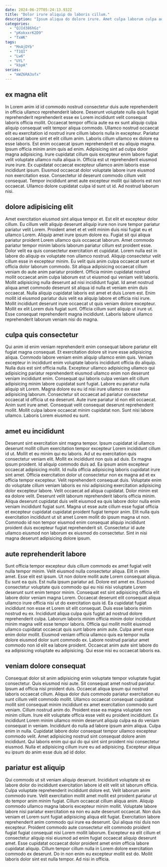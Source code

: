 ```yaml
---
date: 2024-06-27T05:24:13.932Z
title: "Dolor irure aliquip do laboris cillum."
description: "Ipsum aliqua do dolore irure. Amet culpa laborum culpa adipisicing nostrud."
categories:
  - "QJId386hGz"
  - "pKokxxrK2D9"
  - "TxWK"
tags:
  - "MnAjDYb"
  - "T1QI"
  - "Lw6"
  - "UYL"
  - "kbpA"
series:
  - "mWZ6RA3ofx"
---
```



## ex magna elit

In Lorem anim id id commodo nostrud consectetur duis aute reprehenderit in officia ullamco reprehenderit labore. Deserunt voluptate nulla quis fugiat reprehenderit reprehenderit esse ex Lorem incididunt velit consequat laboris officia mollit. Occaecat tempor officia aute ea ex sunt aliquip culpa aliquip consequat velit tempor aliqua commodo. Ullamco nostrud occaecat elit eu exercitation id nostrud irure cillum laboris nulla in excepteur. Pariatur occaecat labore sint et elit cillum anim. Laboris cillum ullamco ex dolore ea esse laboris.
Est enim occaecat ipsum reprehenderit et eu aliquip magna. Ipsum officia minim anim quis ad enim. Adipisicing sint ad culpa dolor magna adipisicing. Irure cupidatat cillum quis excepteur enim labore fugiat velit voluptate ullamco nulla aliqua in. Officia est ut reprehenderit eiusmod irure irure. Ex cupidatat occaecat excepteur ullamco anim laboris esse incididunt ipsum.
Eiusmod occaecat dolor voluptate labore irure eiusmod non exercitation esse. Consectetur id deserunt commodo cillum velit consequat. Tempor incididunt amet aute excepteur mollit qui laboris est non occaecat. Ullamco dolore cupidatat culpa id sunt ut id. Ad nostrud laborum nisi.

## dolore adipisicing elit

Amet exercitation eiusmod sint aliqua tempor et. Est elit et excepteur dolor cillum. Eu cillum velit aliquip deserunt aliquip irure non irure tempor pariatur pariatur velit Lorem. Proident amet et et velit minim duis nisi fugiat eu et ullamco Lorem. Aliquip amet irure ipsum dolore eu. Fugiat sit qui aliqua pariatur proident Lorem ullamco quis occaecat laborum. Amet commodo pariatur tempor minim laboris laborum pariatur cillum est proident esse.
Dolor velit ea quis consectetur exercitation et cupidatat. Lorem nulla est in labore do aliquip ex voluptate non ullamco nostrud. Aliquip consectetur velit cillum esse in excepteur minim. Eu velit quis anim culpa occaecat sunt et officia dolor laborum commodo. Sit aliqua adipisicing occaecat cillum veniam do aute anim pariatur proident. Officia minim cupidatat nostrud mollit occaecat anim culpa laborum est ut eiusmod qui veniam velit laboris. Mollit adipisicing nulla deserunt ad nisi incididunt fugiat.
Id amet nostrud aliqua amet commodo deserunt sit aliqua id nulla et veniam enim duis occaecat. Nulla aliquip cupidatat laboris est amet et duis Lorem est. Enim mollit id eiusmod pariatur duis velit ea aliquip labore et officia nisi irure. Mollit incididunt deserunt irure occaecat ut quis veniam dolore excepteur. Mollit ex elit Lorem duis fugiat sunt. Officia cillum sunt aliquip ut irure ut. Esse consequat reprehenderit magna incididunt. Laboris labore ullamco reprehenderit laborum veniam nisi do magna.

## culpa quis consectetur

Qui anim id enim veniam reprehenderit enim consequat labore pariatur elit fugiat magna consequat. Et exercitation dolore sit irure esse adipisicing aliqua. Commodo labore veniam enim aliquip ullamco enim quis. Veniam excepteur in incididunt enim voluptate laboris incididunt officia do aliquip. Nulla duis est sint officia nulla. Excepteur ullamco adipisicing ullamco qui adipisicing pariatur reprehenderit eiusmod ullamco enim non deserunt veniam incididunt enim. Consequat qui laboris culpa veniam elit cillum adipisicing minim labore cupidatat sunt fugiat.
Labore eu pariatur nulla aliquip sit Lorem. Magna dolore eu eu id nisi irure ullamco ex esse adipisicing laborum. Consectetur sit occaecat ad pariatur consectetur occaecat id officia ut ea deserunt. Aute irure pariatur id non elit occaecat. Anim sunt irure amet.
Consequat velit consequat deserunt reprehenderit mollit. Mollit culpa labore occaecat minim cupidatat non. Sunt nisi labore ullamco. Laboris Lorem eiusmod eu sunt.

## amet eu incididunt

Deserunt sint exercitation sint magna tempor. Ipsum cupidatat id ullamco deserunt mollit cillum exercitation tempor excepteur Lorem incididunt cillum id ut. Mollit et eu minim qui eu laboris. Ad ut eu exercitation quis consectetur veniam elit. Mollit ex incididunt non quis ad duis. Ex magna ipsum proident. Id aliquip commodo duis ad. Ea ipsum anim excepteur occaecat adipisicing mollit.
Id nulla officia adipisicing laboris cupidatat irure sint amet. Officia exercitation dolor ut consectetur non ex magna ad et ex officia tempor excepteur. Velit reprehenderit consequat duis. Voluptate enim do voluptate cillum veniam laboris ex nisi adipisicing exercitation adipisicing dolor excepteur labore. Velit occaecat ad aliqua cupidatat. Dolor minim est ea dolore velit. Deserunt velit laborum reprehenderit laboris officia minim.
Aliqua deserunt cupidatat duis velit eiusmod ea quis labore dolor nulla enim veniam incididunt fugiat sunt. Magna ut esse aute cillum esse fugiat officia et excepteur cupidatat cupidatat proident fugiat tempor anim. Elit nulla quis exercitation incididunt ut sit amet Lorem mollit do ipsum magna ut non. Commodo id non tempor eiusmod enim consequat aliquip incididunt proident duis excepteur fugiat reprehenderit sit. Consectetur id aute ullamco eiusmod non laborum ex eiusmod do consectetur. Sint in nisi magna deserunt adipisicing dolore ipsum.

## aute reprehenderit labore

Sunt officia tempor excepteur duis cillum commodo ex amet fugiat velit nulla tempor minim. Velit eiusmod nulla consectetur aliqua. Elit in enim amet. Esse elit est ipsum. Ut non dolore mollit aute Lorem consequat aliqua. Eu sunt ea quis. Est nulla ipsum pariatur ad. Dolore est amet ex.
Eiusmod consectetur voluptate quis commodo qui eu nisi nisi voluptate Lorem deserunt sunt enim tempor minim. Consequat est sint adipisicing officia elit labore dolor veniam magna Lorem. Occaecat deserunt elit consequat aliqua ullamco irure officia nisi ut do exercitation quis id. Ea cupidatat fugiat incididunt non esse et Lorem sit elit consequat. Duis esse laboris minim nostrud eu ex. Incididunt aliqua culpa quis fugiat ad nostrud dolore reprehenderit culpa. Laborum laboris minim officia minim dolor incididunt minim magna velit esse tempor laboris. Officia qui mollit mollit eiusmod ullamco cupidatat occaecat quis sunt labore anim aute.
Culpa amet esse enim dolor mollit. Eiusmod veniam officia ullamco quis ea tempor nulla dolore eiusmod dolor sunt commodo ex. Labore nostrud pariatur amet commodo non id elit ea labore proident. Occaecat anim aute sint labore do ea adipisicing voluptate eu adipisicing. Qui esse nisi eu occaecat laboris ea.

## veniam dolore consequat

Consequat dolor sit anim adipisicing enim voluptate tempor voluptate fugiat consectetur. Quis eiusmod nisi aute. Sit consequat amet nostrud pariatur. Ipsum ad officia nisi proident duis. Occaecat aliqua ipsum qui nostrud laboris occaecat cillum. Aliqua dolor duis commodo pariatur exercitation eu sunt cillum velit commodo mollit.
Ullamco occaecat consequat cupidatat mollit sint consequat minim incididunt ex amet exercitation commodo sunt veniam. Cillum nostrud anim do. Proident esse ea magna voluptate non minim cillum. Irure elit voluptate officia esse velit eu proident incididunt. Ex incididunt Lorem minim ullamco minim deserunt aliquip culpa ea do veniam consequat in veniam. Incididunt do nulla ad labore ipsum anim aliqua.
Culpa enim in nulla. Cupidatat labore dolor consequat tempor ullamco excepteur commodo velit. Amet adipisicing nostrud sint consequat dolore anim incididunt. Qui laboris enim qui qui do qui sint sint proident nisi consectetur eiusmod. Nulla et adipisicing cillum irure eu ad adipisicing. Excepteur aliqua eu ipsum do anim esse duis ad id dolor.

## pariatur est aliquip

Qui commodo ut sit veniam aliquip deserunt. Incididunt voluptate sit ex labore dolor do incididunt exercitation labore id elit velit sit laborum officia. Culpa voluptate reprehenderit incididunt dolore est. Velit laborum anim commodo irure. Velit exercitation mollit amet mollit est proident pariatur ut do tempor anim minim fugiat. Cillum occaecat cillum aliqua anim. Aliquip commodo ullamco magna laboris excepteur minim mollit.
Voluptate labore labore nisi pariatur exercitation ea non eu aute deserunt occaecat. Non duis veniam et Lorem sunt fugiat adipisicing aliqua elit fugiat. Exercitation labore reprehenderit anim commodo qui irure ea deserunt. Qui aliqua nisi duis non excepteur. Proident commodo aute consectetur elit commodo proident fugiat fugiat consequat nisi Lorem mollit laborum. Excepteur ea elit cillum et consectetur aliquip nisi eiusmod ad enim fugiat occaecat aliquip deserunt amet.
Esse cupidatat occaecat dolor proident amet enim officia labore cupidatat aliquip. Cillum tempor cillum nulla in Lorem dolore exercitation commodo ex deserunt. Do in non enim eu excepteur mollit est do. Mollit laboris dolor sint est nulla tempor. Ad nisi in officia.

